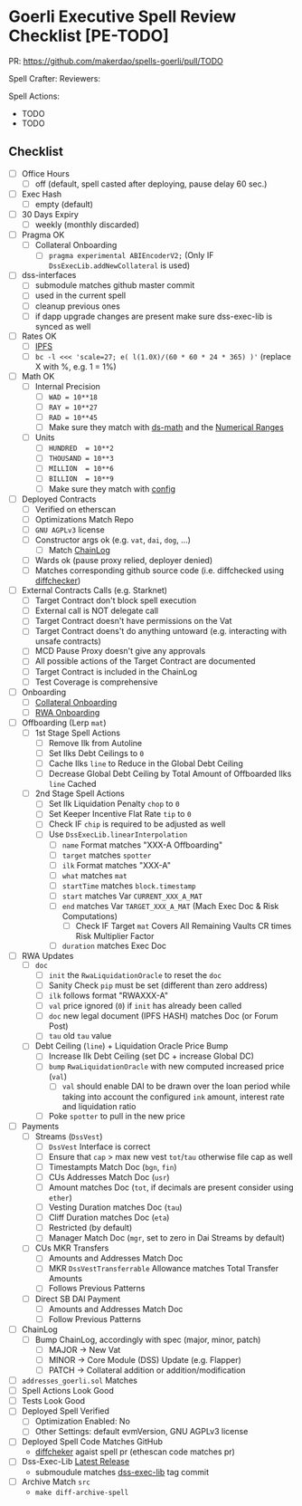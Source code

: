 # Goerli Executive Spell Review Checklist [PE-TODO]

PR: https://github.com/makerdao/spells-goerli/pull/TODO

Spell Crafter: 
Reviewers:

Spell Actions:

* TODO
* TODO

## Checklist
* [ ] Office Hours
  * [ ] off (default, spell casted after deploying, pause delay 60 sec.)
* [ ] Exec Hash
  * [ ] empty (default)
* [ ] 30 Days Expiry
  * [ ] weekly (monthly discarded)
* [ ] Pragma OK
  * [ ] Collateral Onboarding
    * [ ] `pragma experimental ABIEncoderV2;` (Only IF `DssExecLib.addNewCollateral` is used)
* [ ] dss-interfaces
  * [ ] submodule matches github master commit
  * [ ] used in the current spell
  * [ ] cleanup previous ones
  * [ ] if dapp upgrade changes are present make sure dss-exec-lib is synced as well
* [ ] Rates OK
  * [ ] [IPFS](https://ipfs.io/ipfs/QmVp4mhhbwWGTfbh2BzwQB9eiBrQBKiqcPRZCaAxNUaar6)
  * [ ] `bc -l <<< 'scale=27; e( l(1.0X)/(60 * 60 * 24 * 365) )'` (replace X with %, e.g. 1 = 1%)
* [ ] Math OK
  * [ ] Internal Precision
    * [ ] `WAD = 10**18`
    * [ ] `RAY = 10**27`
    * [ ] `RAD = 10**45`
    * [ ] Make sure they match with [ds-math](https://github.com/dapphub/ds-math/blob/master/src/math.sol) and the [Numerical Ranges](https://github.com/makerdao/dss/wiki/Numerical-Ranges#notation)
  * [ ] Units
    * [ ] `HUNDRED  = 10**2`
    * [ ] `THOUSAND = 10**3`
    * [ ] `MILLION  = 10**6`
    * [ ] `BILLION  = 10**9`
    * [ ] Make sure they match with [config](https://github.com/makerdao/spells-mainnet/blob/master/src/test/config.sol)
* [ ] Deployed Contracts
  * [ ] Verified on etherscan
  * [ ] Optimizations Match Repo
  * [ ] `GNU AGPLv3` license
  * [ ] Constructor args ok (e.g. `vat`, `dai`, `dog`, ...)
    * [ ] Match [ChainLog](https://chainlog.makerdao.com/)
  * [ ] Wards ok (pause proxy relied, deployer denied)
  * [ ] Matches corresponding github source code (i.e. diffchecked using [diffchecker](https://www.diffchecker.com/))
* [ ] External Contracts Calls (e.g. Starknet)
  * [ ]  Target Contract don't block spell execution
  * [ ]  External call is NOT delegate call
  * [ ]  Target Contract doesn't have permissions on the Vat
  * [ ]  Target Contract doens't do anything untoward (e.g. interacting with unsafe contracts)
  * [ ]  MCD Pause Proxy doesn't give any approvals
  * [ ]  All possible actions of the Target Contract are documented
  * [ ]  Target Contract is included in the ChainLog
  * [ ]  Test Coverage is comprehensive
* [ ] Onboarding
  * [ ] [Collateral Onboarding](./collateral-onboarding-checklist.md)
  * [ ] [RWA Onboarding](./rwa-onboarding-checklist.md)
* [ ] Offboarding (Lerp `mat`)
  * [ ] 1st Stage Spell Actions
    * [ ] Remove Ilk from Autoline
    * [ ] Set Ilks Debt Ceilings to `0`
    * [ ] Cache Ilks `line` to Reduce in the Global Debt Ceiling
    * [ ] Decrease Global Debt Ceiling by Total Amount of Offboarded Ilks `line` Cached
  * [ ] 2nd Stage Spell Actions
    * [ ] Set Ilk Liquidation Penalty `chop` to `0`
    * [ ] Set Keeper Incentive Flat Rate `tip` to `0`
    * [ ] Check IF `chip` is required to be adjusted as well
    * [ ] Use `DssExecLib.linearInterpolation`
      * [ ] `name` Format matches "XXX-A Offboarding"
      * [ ] `target` matches `spotter`
      * [ ] `ilk` Format matches "XXX-A"
      * [ ] `what` matches `mat`
      * [ ] `startTime` matches `block.timestamp`
      * [ ] `start` matches Var `CURRENT_XXX_A_MAT`
      * [ ] `end` matches Var `TARGET_XXX_A_MAT` (Mach Exec Doc & Risk Computations)
        * [ ] Check IF Target `mat` Covers All Remaining Vaults CR times Risk Multiplier Factor
      * [ ] `duration` matches Exec Doc
* [ ] RWA Updates
  * [ ] `doc`
    * [ ] `init` the `RwaLiquidationOracle` to reset the `doc`
    * [ ] Sanity Check `pip` must be set (different than zero address)
    * [ ] `ilk` follows format "RWAXXX-A"
    * [ ] `val` price ignored (`0`) if `init` has already been called
    * [ ] `doc` new legal document (IPFS HASH) matches Doc (or Forum Post)
    * [ ] `tau` old `tau` value
  * [ ] Debt Ceiling (`line`) + Liquidation Oracle Price Bump
    * [ ] Increase Ilk Debt Ceiling (set DC + increase Global DC)
    * [ ] `bump` `RwaLiquidationOracle` with new computed increased price (`val`)
      * [ ] `val` should enable DAI to be drawn over the loan period while taking into
            account the configured `ink` amount, interest rate and liquidation ratio
    * [ ] Poke `spotter` to pull in the new price
* [ ] Payments
  * [ ] Streams (`DssVest`)
    * [ ] `DssVest` Interface is correct
    * [ ] Ensure that `cap` > max new vest `tot`/`tau` otherwise file cap as well
    * [ ] Timestampts Match Doc (`bgn`, `fin`)
    * [ ] CUs Addresses Match Doc (`usr`)
    * [ ] Amount matches Doc (`tot`, if decimals are present consider using `ether`)
    * [ ] Vesting Duration matches Doc (`tau`)
    * [ ] Cliff Duration matches Doc (`eta`)
    * [ ] Restricted (by default)
    * [ ] Manager Match Doc (`mgr`, set to zero in Dai Streams by default)
  * [ ] CUs MKR Transfers
    * [ ] Amounts and Addresses Match Doc
    * [ ] MKR `DssVestTransferrable` Allowance matches Total Transfer Amounts
    * [ ] Follows Previous Patterns
  * [ ] Direct SB DAI Payment
    * [ ] Amounts and Addresses Match Doc
    * [ ] Follow Previous Patterns
* [ ] ChainLog
  * [ ] Bump ChainLog, accordingly with spec (major, minor, patch)
    * [ ] MAJOR -> New Vat
    * [ ] MINOR -> Core Module (DSS) Update (e.g. Flapper)
    * [ ] PATCH -> Collateral addition or addition/modification
* [ ] `addresses_goerli.sol` Matches
* [ ] Spell Actions Look Good
* [ ] Tests Look Good
* [ ] Deployed Spell Verified
  * [ ] Optimization Enabled: No
  * [ ] Other Settings: default evmVersion, GNU AGPLv3 license
* [ ] Deployed Spell Code Matches GitHub
  * [diffcheker](diffchecker) agaist spell pr (ethescan code matches pr)
* [ ] Dss-Exec-Lib [Latest Release](https://github.com/makerdao/dss-exec-lib/releases/latest)
  * submoudule matches [dss-exec-lib](https://github.com/makerdao/dss-exec-lib) tag commit
* [ ] Archive Match `src`
  * `make diff-archive-spell`
